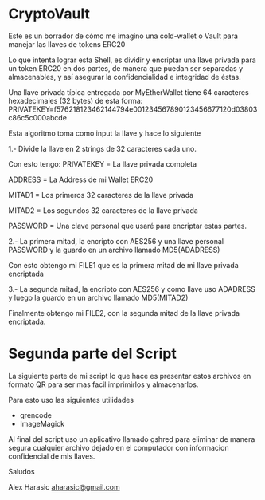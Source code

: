 # CryptoVault
Este es un borrador de cómo me imagino una cold-wallet o Vault para manejar las llaves de tokens ERC20

Lo que intenta lograr esta Shell, es dividir y encriptar una llave privada para un token ERC20 en dos partes, de manera que puedan ser separadas y almacenables, y así asegurar la confidencialidad e integridad de éstas.

Una llave privada típica entregada por MyEtherWallet tiene 64 caracteres hexadecimales (32 bytes) de esta forma:
PRIVATEKEY=f576218123462144794e001234567890123456677120d03803c86c5c000abcde

Esta algoritmo toma como input la llave y hace lo siguiente

1.- Divide la llave en 2 strings de 32 caracteres cada uno.

Con esto tengo:
PRIVATEKEY = La llave privada completa

ADDRESS = La Address de mi Wallet ERC20

MITAD1 = Los primeros 32 caracteres de la llave privada

MITAD2 = Los segundos 32 caracteres de la llave privada


PASSWORD = Una clave personal que usaré para encriptar estas partes.



2.- La primera mitad, la encripto con AES256 y una llave personal PASSWORD y la guardo en un archivo llamado MD5(ADADRESS)

Con esto obtengo mi FILE1 que es la primera mitad de mi llave privada encriptada

3.- La segunda mitad, la encripto con AES256 y como llave uso ADADRESS y luego la guardo en un archivo llamado MD5(MITAD2)

Finalmente obtengo mi FILE2, con la segunda mitad de la llave privada encriptada.

Segunda parte del Script
==========================
La siguiente parte de mi script lo que hace es presentar estos archivos en formato QR para ser mas facil imprimirlos y almacenarlos.

Para esto uso las siguientes utilidades
- qrencode
- ImageMagick

Al final del script uso un aplicativo llamado gshred para eliminar de manera segura cualquier archivo dejado en el computador con informacion confidencial de mis llaves.


Saludos

Alex Harasic
aharasic@gmail.com
